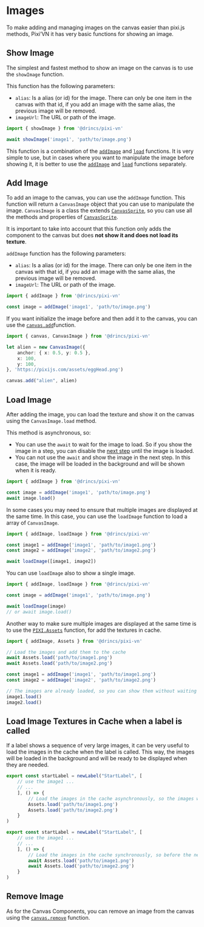 # Images

To make adding and managing images on the canvas easier than pixi.js methods, Pixi’VN it has very basic functions for showing an image.

## Show Image

The simplest and fastest method to show an image on the canvas is to use the `showImage` function.

This function has the following parameters:

* `alias`: Is a alias (or id) for the image. There can only be one item in the canvas with that id, if you add an image with the same alias, the previous image will be removed.
* `imageUrl`: The URL or path of the image.

```typescript
import { showImage } from '@drincs/pixi-vn'

await showImage('image1', 'path/to/image.png')
```

This function is a combination of the [`addImage`](#add-image) and [`load`](#load-image) functions. It is very simple to use, but in cases where you want to manipulate the image before showing it, it is better to use the [`addImage`](#add-image) and [`load`](#load-image) functions separately.

## Add Image

To add an image to the canvas, you can use the `addImage` function. This function will return a `CanvasImage` object that you can use to manipulate the image. `CanvasImage` is a class the extends [`CanvasSprite`](/start/canvas-components#base-components), so you can use all the methods and properties of [`CanvasSprite`](/start/canvas-components#base-components).

It is important to take into account that this function only adds the component to the canvas but does **not show it and does not load its texture**.

`addImage` function has the following parameters:

* `alias`: Is a alias (or id) for the image. There can only be one item in the canvas with that id, if you add an image with the same alias, the previous image will be removed.
* `imageUrl`: The URL or path of the image.

```typescript
import { addImage } from '@drincs/pixi-vn'

const image = addImage('image1', 'path/to/image.png')
```

If you want initialize the image before and then add it to the canvas, you can use the [`canvas.add`](/start/canvas-functions.md#add-canvas-components)function.

```typescript
import { canvas, CanvasImage } from '@drincs/pixi-vn'

let alien = new CanvasImage({
    anchor: { x: 0.5, y: 0.5 },
    x: 100,
    y: 100,
}, 'https://pixijs.com/assets/eggHead.png')

canvas.add("alien", alien)
```

## Load Image

After adding the image, you can load the texture and show it on the canvas using the `CanvasImage.load` method.

This method is asynchronous, so:

* You can use the `await` to wait for the image to load. So if you show the image in a step, you can disable the [next step](/start/labels-flow.md#next-step) until the image is loaded.
* You can not use the `await` and show the image in the next step. In this case, the image will be loaded in the background and will be shown when it is ready.

```typescript
import { addImage } from '@drincs/pixi-vn'

const image = addImage('image1', 'path/to/image.png')
await image.load()
```

In some cases you may need to ensure that multiple images are displayed at the same time. In this case, you can use the `loadImage` function to load a array of `CanvasImage`.

```typescript
import { addImage, loadImage } from '@drincs/pixi-vn'

const image1 = addImage('image1', 'path/to/image1.png')
const image2 = addImage('image2', 'path/to/image2.png')

await loadImage([image1, image2])
```

You can use `loadImage` also to show a single image.

```typescript
import { addImage, loadImage } from '@drincs/pixi-vn'

const image = addImage('image1', 'path/to/image.png')

await loadImage(image)
// or await image.load()
```

Another way to make sure multiple images are displayed at the same time is to use the [`PIXI.Assets`](https://pixijs.com/8.x/examples/assets/async) function, for add the textures in cache.

```typescript
import { addImage, Assets } from '@drincs/pixi-vn'

// Load the images and add them to the cache
await Assets.load('path/to/image1.png')
await Assets.load('path/to/image2.png')

const image1 = addImage('image1', 'path/to/image1.png')
const image2 = addImage('image2', 'path/to/image2.png')

// The images are already loaded, so you can show them without waiting
image1.load()
image2.load()
```

## Load Image Textures in Cache when a label is called

If a label shows a sequence of very large images, it can be very useful to load the images in the cache when the label is called. This way, the images will be loaded in the background and will be ready to be displayed when they are needed.

```typescript
export const startLabel = newLabel("StartLabel", [
    // use the image1 ...
    // ...
    ], () => {
        // Load the images in the cache asynchronously, so the images will be loaded in the background
        Assets.load('path/to/image1.png')
        Assets.load('path/to/image2.png')
    }
)
```

```typescript
export const startLabel = newLabel("StartLabel", [
    // use the image1 ...
    // ...
    ], () => {
        // Load the images in the cache synchronously, so before the next step the images will be loaded
        await Assets.load('path/to/image1.png')
        await Assets.load('path/to/image2.png')
    }
)
```

## Remove Image

As for the Canvas Components, you can remove an image from the canvas using the [`canvas.remove`](/start/canvas-functions#remove-canvas-components) function.
